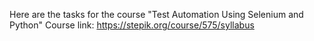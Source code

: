 Here are the tasks for the course "Test Automation Using Selenium and Python"
Course link: https://stepik.org/course/575/syllabus
